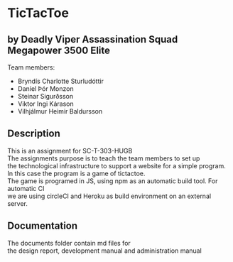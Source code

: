 TicTacToe
=======

## by Deadly Viper Assassination Squad Megapower 3500 Elite
Team members:
* Bryndís Charlotte Sturludóttir
* Daníel Þór Monzon
* Steinar Sigurðsson
* Viktor Ingi Kárason
* Vilhjálmur Heimir Baldursson

## Description
This is an assignment for SC-T-303-HUGB  
The assignments purpose is to teach the team members to set up  
the technological infrastructure to support a website for a simple program.  
In this case the program is a game of tictactoe.  
The game is programed in JS, using npm as an automatic build tool. For automatic CI  
we are using circleCI and Heroku as build environment on an external server.  

## Documentation
The documents folder contain md files for  
the design report, development manual and administration manual
